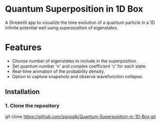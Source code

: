 # Quantum Superposition in 1D Box

A Streamlit app to visualize the time evolution of a quantum particle in a 1D infinite potential well using superposition of eigenstates.

# Features

- Choose number of eigenstates to include in the superposition.
- Set quantum number 'n' and complex coefficient 'c' for each state.
- Real-time animation of the probability density.
- Option to capture snapshots and observe wavefunction collapse.

## Installation

### 1. Clone the repository

git clone https://github.com/sgopalk/Quantum-Superposition-in-1D-Box.git


